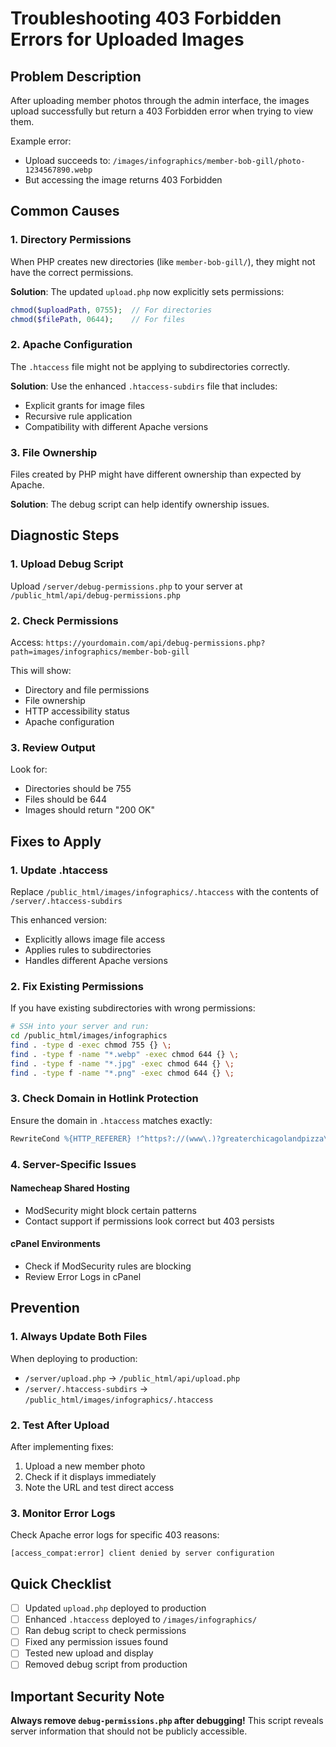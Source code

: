 # Troubleshooting 403 Forbidden Errors for Uploaded Images

## Problem Description

After uploading member photos through the admin interface, the images upload successfully but return a 403 Forbidden error when trying to view them.

Example error:
- Upload succeeds to: `/images/infographics/member-bob-gill/photo-1234567890.webp`
- But accessing the image returns 403 Forbidden

## Common Causes

### 1. Directory Permissions
When PHP creates new directories (like `member-bob-gill/`), they might not have the correct permissions.

**Solution**: The updated `upload.php` now explicitly sets permissions:
```php
chmod($uploadPath, 0755);  // For directories
chmod($filePath, 0644);    // For files
```

### 2. Apache Configuration
The `.htaccess` file might not be applying to subdirectories correctly.

**Solution**: Use the enhanced `.htaccess-subdirs` file that includes:
- Explicit grants for image files
- Recursive rule application
- Compatibility with different Apache versions

### 3. File Ownership
Files created by PHP might have different ownership than expected by Apache.

**Solution**: The debug script can help identify ownership issues.

## Diagnostic Steps

### 1. Upload Debug Script
Upload `/server/debug-permissions.php` to your server at `/public_html/api/debug-permissions.php`

### 2. Check Permissions
Access: `https://yourdomain.com/api/debug-permissions.php?path=images/infographics/member-bob-gill`

This will show:
- Directory and file permissions
- File ownership
- HTTP accessibility status
- Apache configuration

### 3. Review Output
Look for:
- Directories should be 755
- Files should be 644
- Images should return "200 OK"

## Fixes to Apply

### 1. Update .htaccess
Replace `/public_html/images/infographics/.htaccess` with the contents of `/server/.htaccess-subdirs`

This enhanced version:
- Explicitly allows image file access
- Applies rules to subdirectories
- Handles different Apache versions

### 2. Fix Existing Permissions
If you have existing subdirectories with wrong permissions:

```bash
# SSH into your server and run:
cd /public_html/images/infographics
find . -type d -exec chmod 755 {} \;
find . -type f -name "*.webp" -exec chmod 644 {} \;
find . -type f -name "*.jpg" -exec chmod 644 {} \;
find . -type f -name "*.png" -exec chmod 644 {} \;
```

### 3. Check Domain in Hotlink Protection
Ensure the domain in `.htaccess` matches exactly:
```apache
RewriteCond %{HTTP_REFERER} !^https?://(www\.)?greaterchicagolandpizza\.club [NC]
```

### 4. Server-Specific Issues

#### Namecheap Shared Hosting
- ModSecurity might block certain patterns
- Contact support if permissions look correct but 403 persists

#### cPanel Environments
- Check if ModSecurity rules are blocking
- Review Error Logs in cPanel

## Prevention

### 1. Always Update Both Files
When deploying to production:
- `/server/upload.php` → `/public_html/api/upload.php`
- `/server/.htaccess-subdirs` → `/public_html/images/infographics/.htaccess`

### 2. Test After Upload
After implementing fixes:
1. Upload a new member photo
2. Check if it displays immediately
3. Note the URL and test direct access

### 3. Monitor Error Logs
Check Apache error logs for specific 403 reasons:
```
[access_compat:error] client denied by server configuration
```

## Quick Checklist

- [ ] Updated `upload.php` deployed to production
- [ ] Enhanced `.htaccess` deployed to `/images/infographics/`
- [ ] Ran debug script to check permissions
- [ ] Fixed any permission issues found
- [ ] Tested new upload and display
- [ ] Removed debug script from production

## Important Security Note

**Always remove `debug-permissions.php` after debugging!** This script reveals server information that should not be publicly accessible.